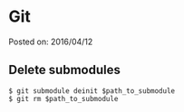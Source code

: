 # Git

Posted on: 2016/04/12


## Delete submodules

```
$ git submodule deinit $path_to_submodule
$ git rm $path_to_submodule
```
